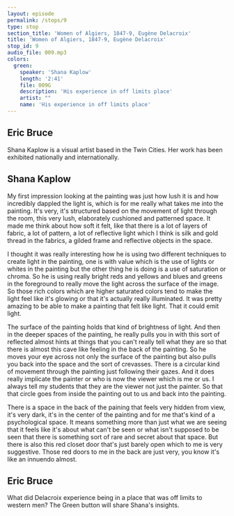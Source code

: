 ```yaml
---
layout: episode
permalink: /stops/9
type: stop
section_title: 'Women of Algiers, 1847-9, Eugène Delacroix'
title: 'Women of Algiers, 1847-9, Eugène Delacroix'
stop_id: 9
audio_file: 009.mp3
colors:
  green:
    speaker: 'Shana Kaplow'
    length: '2:41'
    file: 009G
    description: 'His experience in off limits place'
    artist: ""
    name: 'His experience in off limits place'
---
```


## Eric Bruce

Shana Kaplow is a visual artist based in the Twin Cities.  Her work has been exhibited nationally and internationally.

## Shana Kaplow

My first impression looking at the painting was just how lush it is and how incredibly dappled the light is, which is for me really what takes me into the painting.  It's very, it's structured based on the movement of light through the room, this very lush, elaborately cushioned and patterned space.  It made me think about how soft it felt, like that there is a lot of layers of fabric, a lot of pattern, a lot of reflective light which I think is silk and gold thread in the fabrics, a gilded frame and reflective objects in the space.

I thought it was really interesting how he is using two different techniques to create light in the painting, one is with value which is the use of lights or whites in the painting but the other thing he is doing is a use of saturation or chroma.  So he is using really bright reds and yellows and blues and greens in the foreground to really move the light across the surface of the image.  So those rich colors which are higher saturated colors tend to make the light feel like it's glowing or that it's actually really illuminated.  It was pretty amazing to be able to make a painting that felt like light.  That it could emit light.

The surface of the painting holds that kind of brightness of light.  And then in the deeper spaces of the painting, he really pulls you in with this sort of reflected almost hints at things that you can't really tell what they are so that there is almost this cave like feeling in the back of the painting.  So he moves your eye across not only the surface of the painting but also pulls you back into the space and the sort of crevasses.  There is a circular kind of movement through the painting just following their gazes.  And it does really implicate the painter or who is now the viewer which is me or us.  I always tell my students that they are the viewer not just the painter.  So that that circle goes from inside the painting out to us and back into the painting.

There is a space in the back of the paining that feels very hidden from view, it's very dark, it's in the center of the painting and for me that's kind of a psychological space.  It means something more than just what we are seeing that it feels like it's about what can't be seen or what isn't supposed to be seen that there is something sort of rare and secret about that space.  But there is also this red closet door that's just barely open which to me is very suggestive.  Those red doors to me in the back are just very, you know it's like an innuendo almost.

## Eric Bruce

What did Delacroix experience being in a place that was off limits to western men?  The Green button will share Shana's insights.
